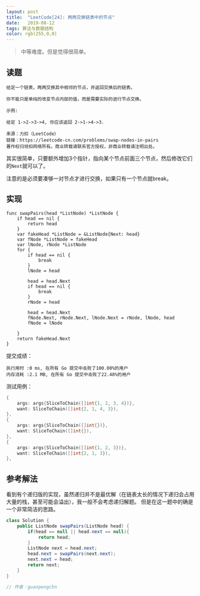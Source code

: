 ```yaml
---
layout: post
title:  "LeetCode[24]: 两两交换链表中的节点"
date:   2019-08-12
tags: 算法与数据结构
color: rgb(255,0,0)
---
```


> 中等难度。但是觉得很简单。

## 读题

```text
给定一个链表，两两交换其中相邻的节点，并返回交换后的链表。

你不能只是单纯的改变节点内部的值，而是需要实际的进行节点交换。

示例:

给定 1->2->3->4, 你应该返回 2->1->4->3.

来源：力扣（LeetCode）
链接：https://leetcode-cn.com/problems/swap-nodes-in-pairs
著作权归领扣网络所有。商业转载请联系官方授权，非商业转载请注明出处。
```

其实很简单，只要额外增加3个指针，指向某个节点前面三个节点，然后修改它们的`Next`就可以了。

注意的是必须要凑够一对节点才进行交换，如果只有一个节点就break。

## 实现

```golang
func swapPairs(head *ListNode) *ListNode {
    if head == nil {
        return head
    }
    var fakeHead *ListNode = &ListNode{Next: head}
    var fNode *ListNode = fakeHead
    var lNode, rNode *ListNode
    for {
        if head == nil {
            break
        }
        lNode = head

        head = head.Next
        if head == nil {
            break
        }
        rNode = head

        head = head.Next
        fNode.Next, rNode.Next, lNode.Next = rNode, lNode, head
        fNode = lNode

    }
    return fakeHead.Next
}
```

提交成绩：

```text
执行用时 :0 ms, 在所有 Go 提交中击败了100.00%的用户
内存消耗 :2.1 MB, 在所有 Go 提交中击败了22.48%的用户
```

测试用例：

```go
{
    args: args{SliceToChain([]int{1, 2, 3, 4})},
    want: SliceToChain([]int{2, 1, 4, 3}),
},
{
    args: args{SliceToChain([]int{})},
    want: SliceToChain([]int{}),
},
{
    args: args{SliceToChain([]int{1, 2, 3})},
    want: SliceToChain([]int{2, 1, 3}),
},
```

## 参考解法

看到有个递归版的实现，虽然递归并不是最优解（在链表太长的情况下递归会占用大量的栈，甚至可能会溢出），我一般不会考虑递归解题。
但是在这一题中的确是一个非常简洁的思路。

```java
class Solution {
    public ListNode swapPairs(ListNode head) {
        if(head == null || head.next == null){
            return head;
        }
        ListNode next = head.next;
        head.next = swapPairs(next.next);
        next.next = head;
        return next;
    }
}

// 作者：guanpengchn
```
